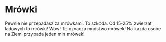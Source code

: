 # Mrówki

Pewnie nie przepadasz za mrówkami. To szkoda. Od 15-25% zwierzat ladowych to
mrówki! Wow! To oznacza mnóstwo mrówek! Na kazda osobe na Ziemi przypada jeden
mln mrówek!
